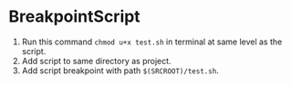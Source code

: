 # BreakpointScript

1. Run this command `chmod u+x test.sh` in terminal at same level as the script.
2. Add script to same directory as project.
3. Add script breakpoint with path `$(SRCROOT)/test.sh`. 
